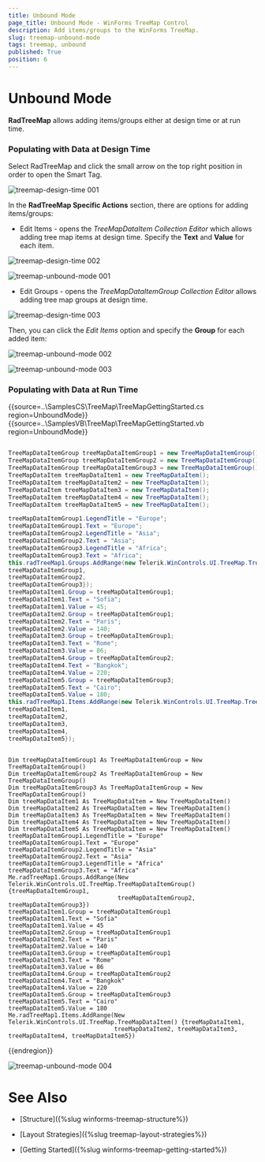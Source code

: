 ```yaml
---
title: Unbound Mode
page_title: Unbound Mode - WinForms TreeMap Control
description: Add items/groups to the WinForms TreeMap.   
slug: treemap-unbound-mode
tags: treemap, unbound
published: True
position: 6
---
```


# Unbound Mode

**RadTreeMap** allows adding items/groups either at design time or at run time.

### Populating with Data at Design Time

Select RadTreeMap and click the small arrow on the top right position in order to open the Smart Tag.

![treemap-design-time 001](images/treemap-design-time001.png)

In the **RadTreeMap Specific Actions** section, there are options for adding items/groups:

* Edit Items - opens the *TreeMapDataItem Collection Editor* which allows adding tree map items at design time. Specify the **Text** and **Value** for each item. 

![treemap-design-time 002](images/treemap-design-time002.png)

![treemap-unbound-mode 001](images/treemap-unbound-mode001.png)
	
* Edit Groups - opens the *TreeMapDataItemGroup Collection Editor* allows adding tree map groups at design time. 

![treemap-design-time 003](images/treemap-design-time003.png)

Then, you can click the *Edit Items* option and specify the **Group** for each added item:

![treemap-unbound-mode 002](images/treemap-unbound-mode002.png)

![treemap-unbound-mode 003](images/treemap-unbound-mode003.png)

### Populating with Data at Run Time
 
{{source=..\SamplesCS\TreeMap\TreeMapGettingStarted.cs region=UnboundMode}} 
{{source=..\SamplesVB\TreeMap\TreeMapGettingStarted.vb region=UnboundMode}} 

````C#

TreeMapDataItemGroup treeMapDataItemGroup1 = new TreeMapDataItemGroup();
TreeMapDataItemGroup treeMapDataItemGroup2 = new TreeMapDataItemGroup();
TreeMapDataItemGroup treeMapDataItemGroup3 = new TreeMapDataItemGroup();
TreeMapDataItem treeMapDataItem1 = new TreeMapDataItem();
TreeMapDataItem treeMapDataItem2 = new TreeMapDataItem();
TreeMapDataItem treeMapDataItem3 = new TreeMapDataItem();
TreeMapDataItem treeMapDataItem4 = new TreeMapDataItem();
TreeMapDataItem treeMapDataItem5 = new TreeMapDataItem();

treeMapDataItemGroup1.LegendTitle = "Europe";
treeMapDataItemGroup1.Text = "Europe";
treeMapDataItemGroup2.LegendTitle = "Asia";
treeMapDataItemGroup2.Text = "Asia";
treeMapDataItemGroup3.LegendTitle = "Africa";
treeMapDataItemGroup3.Text = "Africa";
this.radTreeMap1.Groups.AddRange(new Telerik.WinControls.UI.TreeMap.TreeMapDataItemGroup[] {
treeMapDataItemGroup1,
treeMapDataItemGroup2,
treeMapDataItemGroup3});
treeMapDataItem1.Group = treeMapDataItemGroup1;
treeMapDataItem1.Text = "Sofia";
treeMapDataItem1.Value = 45;
treeMapDataItem2.Group = treeMapDataItemGroup1;
treeMapDataItem2.Text = "Paris";
treeMapDataItem2.Value = 140;
treeMapDataItem3.Group = treeMapDataItemGroup1;
treeMapDataItem3.Text = "Rome";
treeMapDataItem3.Value = 86;
treeMapDataItem4.Group = treeMapDataItemGroup2;
treeMapDataItem4.Text = "Bangkok";
treeMapDataItem4.Value = 220;
treeMapDataItem5.Group = treeMapDataItemGroup3;
treeMapDataItem5.Text = "Cairo";
treeMapDataItem5.Value = 180;
this.radTreeMap1.Items.AddRange(new Telerik.WinControls.UI.TreeMap.TreeMapDataItem[] {
treeMapDataItem1,
treeMapDataItem2,
treeMapDataItem3,
treeMapDataItem4,
treeMapDataItem5});    

````
````VB.NET

Dim treeMapDataItemGroup1 As TreeMapDataItemGroup = New TreeMapDataItemGroup()
Dim treeMapDataItemGroup2 As TreeMapDataItemGroup = New TreeMapDataItemGroup()
Dim treeMapDataItemGroup3 As TreeMapDataItemGroup = New TreeMapDataItemGroup()
Dim treeMapDataItem1 As TreeMapDataItem = New TreeMapDataItem()
Dim treeMapDataItem2 As TreeMapDataItem = New TreeMapDataItem()
Dim treeMapDataItem3 As TreeMapDataItem = New TreeMapDataItem()
Dim treeMapDataItem4 As TreeMapDataItem = New TreeMapDataItem()
Dim treeMapDataItem5 As TreeMapDataItem = New TreeMapDataItem()
treeMapDataItemGroup1.LegendTitle = "Europe"
treeMapDataItemGroup1.Text = "Europe"
treeMapDataItemGroup2.LegendTitle = "Asia"
treeMapDataItemGroup2.Text = "Asia"
treeMapDataItemGroup3.LegendTitle = "Africa"
treeMapDataItemGroup3.Text = "Africa"
Me.radTreeMap1.Groups.AddRange(New Telerik.WinControls.UI.TreeMap.TreeMapDataItemGroup() {treeMapDataItemGroup1,
                               treeMapDataItemGroup2, treeMapDataItemGroup3})
treeMapDataItem1.Group = treeMapDataItemGroup1
treeMapDataItem1.Text = "Sofia"
treeMapDataItem1.Value = 45
treeMapDataItem2.Group = treeMapDataItemGroup1
treeMapDataItem2.Text = "Paris"
treeMapDataItem2.Value = 140
treeMapDataItem3.Group = treeMapDataItemGroup1
treeMapDataItem3.Text = "Rome"
treeMapDataItem3.Value = 86
treeMapDataItem4.Group = treeMapDataItemGroup2
treeMapDataItem4.Text = "Bangkok"
treeMapDataItem4.Value = 220
treeMapDataItem5.Group = treeMapDataItemGroup3
treeMapDataItem5.Text = "Cairo"
treeMapDataItem5.Value = 180
Me.radTreeMap1.Items.AddRange(New Telerik.WinControls.UI.TreeMap.TreeMapDataItem() {treeMapDataItem1,
                              treeMapDataItem2, treeMapDataItem3, treeMapDataItem4, treeMapDataItem5})

````

{{endregion}}

![treemap-unbound-mode 004](images/treemap-unbound-mode004.png)
 
# See Also

* [Structure]({%slug winforms-treemap-structure%}) 

* [Layout Strategies]({%slug treemap-layout-strategies%})

* [Getting Started]({%slug winforms-treemap-getting-started%})


